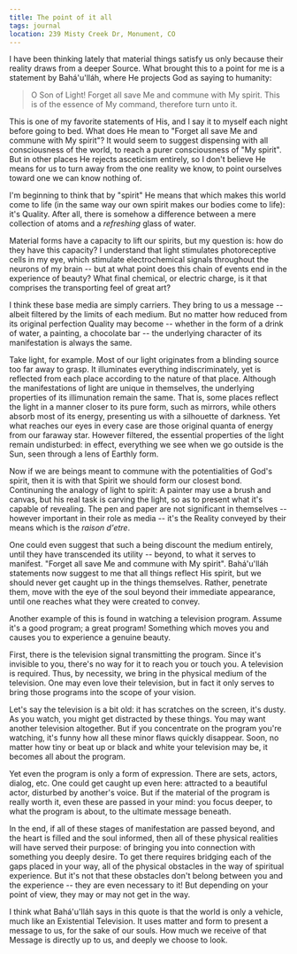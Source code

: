 ```yaml
---
title: The point of it all
tags: journal
location: 239 Misty Creek Dr, Monument, CO
---
```


I have been thinking lately that material things satisfy us only because
their reality draws from a deeper Source.  What brought this to a point
for me is a statement by Bahá'u'lláh, where He projects God as saying to
humanity:

> O Son of Light!  Forget all save Me and commune with My spirit.  This
> is of the essence of My command, therefore turn unto it.

This is one of my favorite statements of His, and I say it to myself
each night before going to bed.  What does He mean to "Forget all save
Me and commune with My spirit"?  It would seem to suggest dispensing
with all consciousness of the world, to reach a purer consciousness of
"My spirit".  But in other places He rejects asceticism entirely, so I
don't believe He means for us to turn away from the one reality we know,
to point ourselves toward one we can know nothing of.

I'm beginning to think that by "spirit" He means that which makes this
world come to life (in the same way our own spirit makes our bodies come
to life): it's Quality.  After all, there is somehow a difference
between a mere collection of atoms and a *refreshing* glass of water.

Material forms have a capacity to lift our spirits, but my question is:
how do they have this capacity?  I understand that light stimulates
photoreceptive cells in my eye, which stimulate electrochemical signals
throughout the neurons of my brain -- but at what point does this chain
of events end in the experience of beauty?  What final chemical, or
electric charge, is it that comprises the transporting feel of great
art?

I think these base media are simply carriers.  They bring to us a
message -- albeit filtered by the limits of each medium.  But no matter
how reduced from its original perfection Quality may become -- whether
in the form of a drink of water, a painting, a chocolate bar -- the
underlying character of its manifestation is always the same.

Take light, for example.  Most of our light originates from a blinding
source too far away to grasp.  It illuminates everything
indiscriminately, yet is reflected from each place according to the
nature of that place.  Although the manifestations of light are unique
in themselves, the underlying properties of its illimunation remain the
same.  That is, some places reflect the light in a manner closer to its
pure form, such as mirrors, while others absorb most of its energy,
presenting us with a silhouette of darkness.  Yet what reaches our eyes
in every case are those original quanta of energy from our faraway star.
However filtered, the essential properties of the light remain
undisturbed: in effect, everything we see when we go outside is the Sun,
seen through a lens of Earthly form.

Now if we are beings meant to commune with the potentialities of God's
spirit, then it is with that Spirit we should form our closest bond.
Continuning the analogy of light to spirit: A painter may use a brush
and canvas, but his real task is carving the light, so as to present
what it's capable of revealing.  The pen and paper are not significant
in themselves -- however important in their role as media -- it's the
Reality conveyed by their means which is the *raison d'etre*.

One could even suggest that such a being discount the medium entirely,
until they have transcended its utility -- beyond, to what it serves to
manifest.  "Forget all save Me and commune with My spirit".  Bahá'u'lláh
statements now suggest to me that all things reflect His spirit, but we
should never get caught up in the things themselves.  Rather, penetrate
them, move with the eye of the soul beyond their immediate appearance,
until one reaches what they were created to convey.

Another example of this is found in watching a television program.
Assume it's a good program; a great program!  Something which moves you
and causes you to experience a genuine beauty.

First, there is the television signal transmitting the program.  Since
it's invisible to you, there's no way for it to reach you or touch you.
A television is required.  Thus, by necessity, we bring in the physical
medium of the television.  One may even love their television, but in
fact it only serves to bring those programs into the scope of your
vision.

Let's say the television is a bit old: it has scratches on the screen,
it's dusty.  As you watch, you might get distracted by these things.
You may want another television altogether.  But if you concentrate on
the program you're watching, it's funny how all these minor flaws
quickly disappear.  Soon, no matter how tiny or beat up or black and
white your television may be, it becomes all about the program.

Yet even the program is only a form of expression.  There are sets,
actors, dialog, etc.  One could get caught up even here: attracted to a
beautiful actor, disturbed by another's voice.  But if the material of
the program is really worth it, even these are passed in your mind: you
focus deeper, to what the program is about, to the ultimate message
beneath.

In the end, if all of these stages of manifestation are passed beyond,
and the heart is filled and the soul informed, then all of these
physical realities will have served their purpose: of bringing you into
connection with something you deeply desire.  To get there requires
bridging each of the gaps placed in your way, all of the physical
obstacles in the way of spiritual experience.  But it's not that these
obstacles don't belong between you and the experience -- they are even
necessary to it!  But depending on your point of view, they may or may
not get in the way.

I think what Bahá'u'lláh says in this quote is that the world is only a
vehicle, much like an Existential Television.  It uses matter and form
to present a message to us, for the sake of our souls.  How much we
receive of that Message is directly up to us, and deeply we choose to
look.



